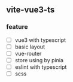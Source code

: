 ## vite-vue3-ts

### feature
- [ ] vue3 with typescript
- [ ] basic layout
- [ ] vue-router
- [ ] store using by pinia
- [ ] eslint with typescript
- [ ] scss
